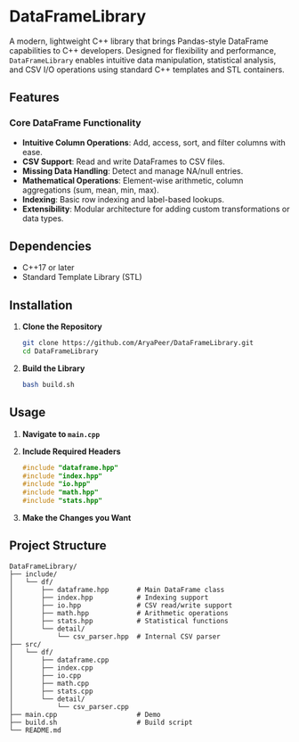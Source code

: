 # DataFrameLibrary

A modern, lightweight C++ library that brings Pandas-style DataFrame capabilities to C++ developers. Designed for flexibility and performance, `DataFrameLibrary` enables intuitive data manipulation, statistical analysis, and CSV I/O operations using standard C++ templates and STL containers.

## Features

### Core DataFrame Functionality

* **Intuitive Column Operations**: Add, access, sort, and filter columns with ease.
* **CSV Support**: Read and write DataFrames to CSV files.
* **Missing Data Handling**: Detect and manage NA/null entries.
* **Mathematical Operations**: Element-wise arithmetic, column aggregations (sum, mean, min, max).
* **Indexing**: Basic row indexing and label-based lookups.
* **Extensibility**: Modular architecture for adding custom transformations or data types.

## Dependencies

* C++17 or later
* Standard Template Library (STL)

## Installation

1. **Clone the Repository**

   ```bash
   git clone https://github.com/AryaPeer/DataFrameLibrary.git
   cd DataFrameLibrary
   ```

2. **Build the Library**

   ```bash
   bash build.sh
   ```

## Usage

1. **Navigate to `main.cpp`**

2. **Include Required Headers**

   ```cpp
   #include "dataframe.hpp"
   #include "index.hpp"
   #include "io.hpp"
   #include "math.hpp"
   #include "stats.hpp"
   ```

3. **Make the Changes you Want**

## Project Structure

```
DataFrameLibrary/
├── include/
│   └── df/
│       ├── dataframe.hpp       # Main DataFrame class
│       ├── index.hpp           # Indexing support
│       ├── io.hpp              # CSV read/write support
│       ├── math.hpp            # Arithmetic operations
│       ├── stats.hpp           # Statistical functions
│       └── detail/
│           └── csv_parser.hpp  # Internal CSV parser
├── src/
│   └── df/
│       ├── dataframe.cpp
│       ├── index.cpp
│       ├── io.cpp
│       ├── math.cpp
│       ├── stats.cpp
│       └── detail/
│           └── csv_parser.cpp
├── main.cpp                    # Demo
├── build.sh                    # Build script
└── README.md
```
